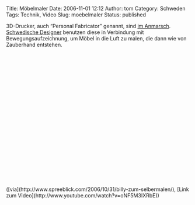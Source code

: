 Title: Möbelmaler
Date: 2006-11-01 12:12
Author: tom
Category: Schweden
Tags: Technik, Video
Slug: moebelmaler
Status: published

3D-Drucker, auch “Personal Fabricator” genannt, sind [im
Anmarsch](http://www.zeit.de/2006/38/C-Personal-Fabricator?page=all).
[Schwedische Designer](http://www.frontdesign.se/) benutzen diese in
Verbindung mit Bewegungsaufzeichnung, um Möbel in die Luft zu malen, die
dann wie von Zauberhand entstehen.

<p>
<object width="425" height="350">
<param name="movie" value="http://www.youtube.com/v/oNF5M3IXRbE"></param><param name="wmode" value="transparent"></param>

<embed src="http://www.youtube.com/v/oNF5M3IXRbE" type="application/x-shockwave-flash" wmode="transparent" width="425" height="350">
</embed>
</object>
</p>
([via](http://www.spreeblick.com/2006/10/31/billy-zum-selbermalen/),
[Link zum Video](http://www.youtube.com/watch?v=oNF5M3IXRbE))

